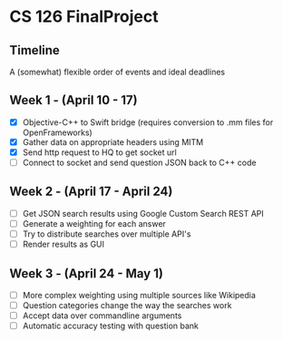 # CS 126 FinalProject

## Timeline
A (somewhat) flexible order of events and ideal deadlines

## Week 1 - (April 10 - 17)
- [x] Objective-C++ to Swift bridge (requires conversion to .mm files for OpenFrameworks)
- [x] Gather data on appropriate headers using MITM
- [x] Send http request to HQ to get socket url
- [ ] Connect to socket and send question JSON back to C++ code

## Week 2 - (April 17 - April 24)
- [ ] Get JSON search results using Google Custom Search REST API
- [ ] Generate a weighting for each answer
- [ ] Try to distribute searches over multiple API's
- [ ] Render results as GUI

## Week 3 - (April 24 - May 1)
- [ ] More complex weighting using multiple sources like Wikipedia
- [ ] Question categories change the way the searches work
- [ ] Accept data over commandline arguments
- [ ] Automatic accuracy testing with question bank